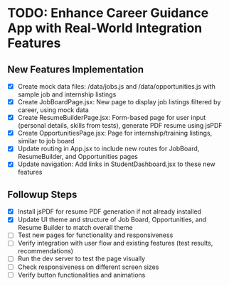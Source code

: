 # TODO: Enhance Career Guidance App with Real-World Integration Features

## New Features Implementation
- [x] Create mock data files: /data/jobs.js and /data/opportunities.js with sample job and internship listings
- [x] Create JobBoardPage.jsx: New page to display job listings filtered by career, using mock data
- [x] Create ResumeBuilderPage.jsx: Form-based page for user input (personal details, skills from tests), generate PDF resume using jsPDF
- [x] Create OpportunitiesPage.jsx: Page for internship/training listings, similar to job board
- [x] Update routing in App.jsx to include new routes for JobBoard, ResumeBuilder, and Opportunities pages
- [x] Update navigation: Add links in StudentDashboard.jsx to these new features

## Followup Steps
- [x] Install jsPDF for resume PDF generation if not already installed
- [x] Update UI theme and structure of Job Board, Opportunities, and Resume Builder to match overall theme
- [ ] Test new pages for functionality and responsiveness
- [ ] Verify integration with user flow and existing features (test results, recommendations)
- [ ] Run the dev server to test the page visually
- [ ] Check responsiveness on different screen sizes
- [ ] Verify button functionalities and animations
